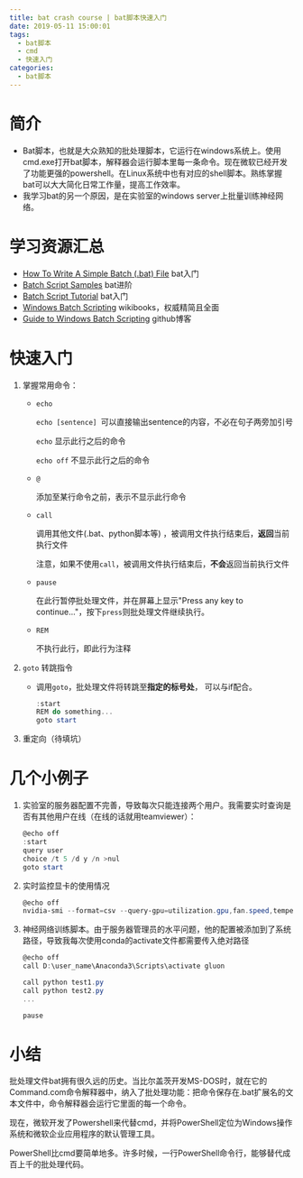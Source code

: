 ```yaml
---
title: bat crash course | bat脚本快速入门
date: 2019-05-11 15:00:01
tags:
  - bat脚本
  - cmd
  - 快速入门
categories:
  - bat脚本
---
```


# 简介

- Bat脚本，也就是大众熟知的批处理脚本，它运行在windows系统上。使用cmd.exe打开bat脚本，解释器会运行脚本里每一条命令。现在微软已经开发了功能更强的powershell。在Linux系统中也有对应的shell脚本。熟练掌握bat可以大大简化日常工作量，提高工作效率。
- 我学习bat的另一个原因，是在实验室的windows server上批量训练神经网络。

# 学习资源汇总

- [How To Write A Simple Batch (.bat) File](http://www.makeuseof.com/tag/write-simple-batch-bat-file/)  bat入门
- [Batch Script Samples](http://www.ericphelps.com/batch/)  bat进阶
- [Batch Script Tutorial](http://www.tutorialspoint.com/batch_script/index.htm)   bat入门
- [Windows Batch Scripting](https://en.wikibooks.org/wiki/Windows_Batch_Scripting)  wikibooks，权威精简且全面
- [Guide to Windows Batch Scripting](http://steve-jansen.github.io/guides/windows-batch-scripting/)   github博客

# 快速入门

1. 掌握常用命令：

   - `echo`

     `echo [sentence] `可以直接输出sentence的内容，不必在句子两旁加引号

     `echo` 显示此行之后的命令

     `echo off` 不显示此行之后的命令

   - `@`

     添加至某行命令之前，表示不显示此行命令

   - `call`

     调用其他文件(.bat、python脚本等) ，被调用文件执行结束后，**返回**当前执行文件

     注意，如果不使用`call`，被调用文件执行结束后，**不会**返回当前执行文件

   - `pause`

     在此行暂停批处理文件，并在屏幕上显示"Press any key to continue..."，按下`press`则批处理文件继续执行。

   - `REM`

     不执行此行，即此行为注释

2. `goto` 转跳指令

   - 调用`goto`，批处理文件将转跳至**指定的标号处**， 可以与if配合。

     ~~~powershell
     :start
     REM do something...
     goto start
     ~~~
   
3. 重定向（待填坑）

# 几个小例子

1. 实验室的服务器配置不完善，导致每次只能连接两个用户。我需要实时查询是否有其他用户在线（在线的话就用teamviewer）：

   ~~~powershell
   @echo off
   :start
   query user
   choice /t 5 /d y /n >nul
   goto start
   ~~~

2. 实时监控显卡的使用情况

   ~~~powershell
   @echo off
   nvidia-smi --format=csv --query-gpu=utilization.gpu,fan.speed,temperature.gpu,memory.used,power.draw -l -s
   ~~~
   
3. 神经网络训练脚本。由于服务器管理员的水平问题，他的配置被添加到了系统路径，导致我每次使用conda的activate文件都需要传入绝对路径

   ~~~powershell
   @echo off
   call D:\user_name\Anaconda3\Scripts\activate gluon
   
   call python test1.py
   call python test2.py
   ...
   
   pause
   ~~~

# 小结

批处理文件bat拥有很久远的历史。当比尔盖茨开发MS-DOS时，就在它的Command.com命令解释器中，纳入了批处理功能：把命令保存在.bat扩展名的文本文件中，命令解释器会运行它里面的每一个命令。

现在，微软开发了Powershell来代替cmd，并将PowerShell定位为Windows操作系统和微软企业应用程序的默认管理工具。

PowerShell比cmd要简单地多。许多时候，一行PowerShell命令行，能够替代成百上千的批处理代码。

